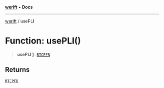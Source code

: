 [**werift**](../README.md) • **Docs**

***

[werift](../globals.md) / usePLI

# Function: usePLI()

> **usePLI**(): [`RTCPFB`](../type-aliases/RTCPFB.md)

## Returns

[`RTCPFB`](../type-aliases/RTCPFB.md)
